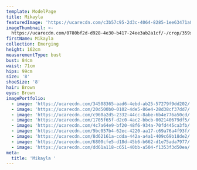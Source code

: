 ```yaml
---
template: ModelPage
title: Mikayla
featuredImage: 'https://ucarecdn.com/c3b57c95-2d3c-4064-8285-1ee63471a8ab/'
imageThumbnail: >-
  https://ucarecdn.com/0780bf2d-d928-4e30-b417-24ee3ab2a1cf/-/crop/359x488/78,23/-/preview/
firstName: Mikayla
collection: Emerging
height: 162cm
measurementType: bust
bust: 84cm
waist: 71cm
hips: 99cm
size: '8'
shoeSize: '8'
hair: Brown
eyes: Brown
imagePortfolio:
  - image: 'https://ucarecdn.com/34508365-aad6-4ebd-ab25-57279f9dd202/'
  - image: 'https://ucarecdn.com/20d500b0-0102-4de5-86e4-28d38cf37dd7/'
  - image: 'https://ucarecdn.com/c960a2d5-2332-44cc-8abe-6b4e776a50cd/'
  - image: 'https://ucarecdn.com/1705f65f-d2c0-4ac2-bbcb-002140679df5/'
  - image: 'https://ucarecdn.com/4c7a64e9-bf20-48f6-934a-70fd445ca3fb/'
  - image: 'https://ucarecdn.com/9bc057b4-62ec-4220-aa17-c69a76a4f93f/'
  - image: 'https://ucarecdn.com/8d62161a-cdda-442a-a4a1-409c69b18de2/'
  - image: 'https://ucarecdn.com/6800cfe5-d18d-45b6-b662-d1e75ada7977/'
  - image: 'https://ucarecdn.com/dd61a118-c651-40bb-a504-f1353f3d50ea/'
meta:
  title: 'Mikayla '
---
```


